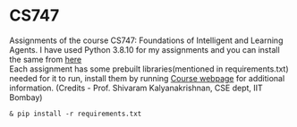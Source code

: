 # CS747
Assignments of the course CS747: Foundations of Intelligent and Learning Agents.
I have used Python 3.8.10 for my assignments and you can install the same from [here](https://www.python.org/downloads/release/python-3810/) \
Each assignment has some prebuilt libraries(mentioned in requirements.txt) needed for it to run, install them by running
[Course webpage](https://www.cse.iitb.ac.in/~shivaram/teaching/cs747-a2023/) for additional information. (Credits - Prof. Shivaram Kalyanakrishnan, CSE dept, IIT Bombay)
```
& pip install -r requirements.txt

```


